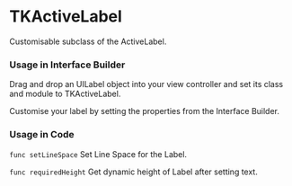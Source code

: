 # TKActiveLabel

Customisable subclass of the ActiveLabel.

### Usage in Interface Builder

Drag and drop an UILabel object into your view controller and set its class and module to TKActiveLabel.

Customise your label by setting the properties from the Interface Builder.

### Usage in Code

`func setLineSpace` Set Line Space for the Label.

`func requiredHeight` Get dynamic height of Label after setting text.
